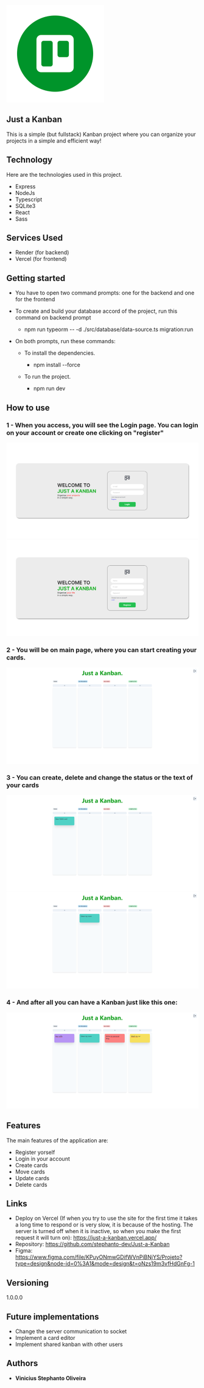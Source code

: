 
![Logo of the project](https://github.com/stephanto-dev/Just-a-Kanban/blob/main/readme/logo_just_a_kanban.png)


## Just a Kanban
This is a simple (but fullstack) Kanban project where you can organize your projects in a simple and efficient way!


## Technology 

Here are the technologies used in this project.

* Express
* NodeJs
* Typescript
* SQLite3
* React
* Sass

## Services Used

* Render (for backend)
* Vercel (for frontend)

## Getting started

* You have to open two command prompts: one for the backend and one for the frontend

* To create and build your database accord of the project, run this command on backend prompt
  - npm run typeorm -- -d ./src/database/data-source.ts migration:run
  
 - On both prompts, run these commands:
	* To install the dependencies.
	  - npm install --force
	  
	* To run the project.
	  - npm run dev

## How to use

### 1 - When you access, you will see the Login page. You can login on your account or create one clicking on "register"

![Login page image](https://github.com/stephanto-dev/Just-a-Kanban/blob/main/readme/Login.png)
![Register page image](https://github.com/stephanto-dev/Just-a-Kanban/blob/main/readme/Register.png)

### 2 - You will be on main page, where you can start creating your cards.

![Main Page](https://github.com/stephanto-dev/Just-a-Kanban/blob/main/readme/Main%20Page.png)

### 3 - You can create, delete and change the status or the text of your cards

![Cards Show](https://github.com/stephanto-dev/Just-a-Kanban/blob/main/readme/New%20Card.png)
![Cards Show](https://github.com/stephanto-dev/Just-a-Kanban/blob/main/readme/Change%20status.png)

### 4 - And after all you can have a Kanban just like this one:
![Kanban example](https://github.com/stephanto-dev/Just-a-Kanban/blob/main/readme/Full%20Example.png)

## Features

The main features of the application are:
 - Register yorself
 - Login in your account
 - Create cards
 - Move cards
 - Update cards
 - Delete cards


## Links
  - Deploy on Vercel (If when you try to use the site for the first time it takes a long time to respond or is very slow, it is because of the hosting. The server is turned off when it is inactive, so when you make the first request it will turn on): https://just-a-kanban.vercel.app/
  - Repository: https://github.com/stephanto-dev/Just-a-Kanban
  - Figma: https://www.figma.com/file/KPuyONmwGDifWVnPiBNjYS/Projeto?type=design&node-id=0%3A1&mode=design&t=oNzs19m3vfHdGnFg-1

  ## Versioning

  1.0.0.0

  ## Future implementations

  * Change the server communication to socket
  * Implement a card editor
  * Implement shared kanban with other users


  ## Authors

  * **Vinicius Stephanto Oliveira** 
